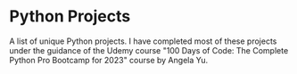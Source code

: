 # Python Projects
A list of unique Python projects. I have completed most of these projects under the guidance of the Udemy course "100 Days of Code: The Complete Python Pro Bootcamp for 2023" course by Angela Yu.
